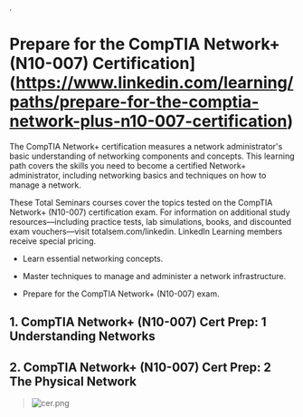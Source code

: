 


.

# Prepare for the CompTIA Network+ (N10-007) Certification](https://www.linkedin.com/learning/paths/prepare-for-the-comptia-network-plus-n10-007-certification)


The CompTIA Network+ certification measures a network administrator's basic understanding of networking components and concepts. This learning path covers the skills you need to become a certified Network+ administrator, including networking basics and techniques on how to manage a network.

These Total Seminars courses cover the topics tested on the CompTIA Network+ (N10-007) certification exam. For information on additional study resources—including practice tests, lab simulations, books, and discounted exam vouchers—visit totalsem.com/linkedin. LinkedIn Learning members receive special pricing.



- Learn essential networking concepts.

- Master techniques to manage and administer a network infrastructure.

- Prepare for the CompTIA Network+ (N10-007) exam.



## 1. CompTIA Network+ (N10-007) Cert Prep: 1 Understanding Networks



## 2. CompTIA Network+ (N10-007) Cert Prep: 2 The Physical Network


> ![cer.png](https://udacity-reviews-uploads.s3.us-west-2.amazonaws.com/_attachments/399095/1612718626/cer.png)
